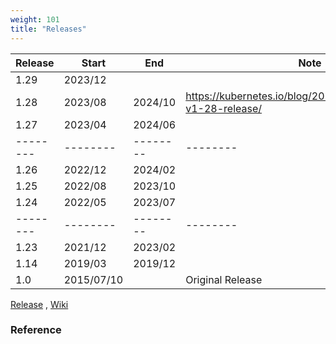 ```yaml
---
weight: 101
title: "Releases"
---
```



|  Release | Start      | End        | Note         |
| -------- | --------   | -------    | --------     |
| 1.29     | 2023/12    |            |              |
| 1.28     | 2023/08    | 2024/10    | https://kubernetes.io/blog/2023/08/15/kubernetes-v1-28-release/      |
| 1.27     | 2023/04    | 2024/06    |              |
| -------- | --------   | --------   | --------     |
| 1.26     | 2022/12    | 2024/02    |              |
| 1.25     | 2022/08    | 2023/10    |              |
| 1.24     | 2022/05    | 2023/07    |              |
| -------- | --------   | --------   | --------     |
| 1.23     | 2021/12    | 2023/02    |              |
| 1.14     | 2019/03    | 2019/12    |              |
| 1.0      | 2015/07/10 |            | Original Release             |


[Release](https://github.com/kubernetes/sig-release/tree/master/releases) ,
[Wiki](https://en.wikipedia.org/wiki/Kubernetes)






### Reference

[]()

[]()

[]()

[]()

[]()

[]()

[]()




